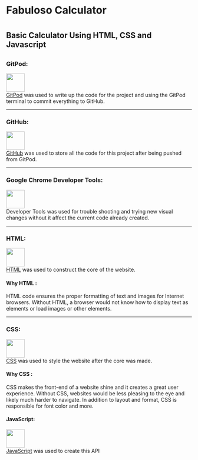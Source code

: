 <h1>Fabuloso Calculator<h1>
<h2>Basic Calculator Using HTML, CSS and Javascript<h2> 



<h3>GitPod:</h3>
<p>
    <img src="./assets/images/readme/gitpod.svg" width="50px" height="50px"><br>
    <a href="https://www.gitpod.io/" target="_blank">GitPod</a>
    was used to write up the code for the project and using the GitPod terminal to commit everything to GitHub.
</p><hr>

<h3>GitHub:</h3>
    <p><img src="./assets/images/readme/github.png" width="50px" height="50px"><br>
    <a href="https://github.com/" target="_blank">GitHub</a>
    was used to store all the code for this project after being pushed from GitPod.
</p><hr>

<h3>Google Chrome Developer Tools:</h3>
<p>
    <img src="./assets/images/readme/googledevtools.png" width="50px"        height="50px" role="img" viewBox="0 0 24 24"><br>
    Developer Tools was used for trouble shooting and trying new visual changes without it affect the current code already created.
</p><hr>

<h3>HTML:</h3>
<p>
    <img src="./assets/images/readme/html.png" width="50px" height="50px"><br>
    <a href="https://en.wikipedia.org/wiki/HTML" target="_blank">HTML</a> 
    was used to construct the core of the website.</p>
<h4>Why HTML :</h4>
<p>
    HTML code ensures the proper formatting of text and images for Internet browsers. Without HTML, a browser would not know how to display text as elements or load images or other elements.
</p><hr>

<h3>CSS:</h3>
<p>
    <img src="./assets/images/readme/css.png" width="50px" height="50px"><br>
    <a href="https://en.wikipedia.org/wiki/CSS" target="_blank">CSS</a>
    was used to style the website after the core was made.</p>
<h4>Why CSS :</h4>
<p>
    CSS makes the front-end of a website shine and it creates a great user experience. Without CSS, websites would be less pleasing to the eye and likely much harder to navigate. In addition to layout and format, CSS is responsible for font color and more.
</p>

<h4>JavaScript:</h4>
<p>
    <img src="./icons/jsimage.jpg" width="50px" height="50px"><br>
    <a href="https://en.wikipedia.org/wiki/javascript" target="_blank">JavaScript</a> 
    was used to create this API  </p>
